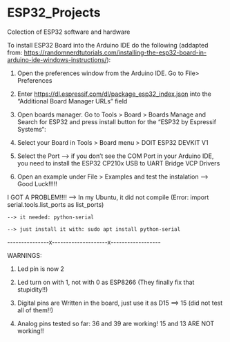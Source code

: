 # ESP32_Projects
Colection of ESP32 software and hardware

To install ESP32 Board into the Arduino IDE do the following (addapted from: https://randomnerdtutorials.com/installing-the-esp32-board-in-arduino-ide-windows-instructions/):

1) Open the preferences window from the Arduino IDE. Go to File> Preferences

2) Enter https://dl.espressif.com/dl/package_esp32_index.json into the “Additional Board Manager URLs” field

3) Open boards manager. Go to Tools > Board > Boards Manage and Search for ESP32 and press install button for the “ESP32 by Espressif Systems“:

4) Select your Board in Tools > Board menu > DOIT ESP32 DEVKIT V1

5) Select the Port
--> if you don’t see the COM Port in your Arduino IDE, you need to install the ESP32 CP210x USB to UART Bridge VCP Drivers

6) Open an example under File > Examples and test the instalation --> Good Luck!!!!!

I GOT A PROBLEM!!!! --> In my Ubuntu, it did not compile (Error: import serial.tools.list_ports as list_ports)

    --> it needed: python-serial

    --> just install it with: sudo apt install python-serial

---------------x--------------------x------------------

WARNINGS:

1) Led pin is now 2

2) Led turn on with 1, not with 0 as ESP8266 (They finally fix that stupidity!!)

3) Digital pins are Written in the board, just use it as D15 ==> 15 (did not test all of them!!)

4) Analog pins  tested so far: 36 and 39 are working!  15 and 13 ARE NOT working!!

